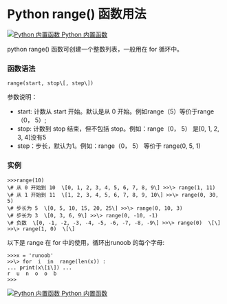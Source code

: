 Python range() 函数用法
===================

 [![Python 内置函数](../images/up.gif) Python 内置函数](python-built-in-functions.html)

python range() 函数可创建一个整数列表，一般用在 for 循环中。

### 函数语法
```
range(start, stop\[, step\])
```
参数说明：

*   start: 计数从 start 开始。默认是从 0 开始。例如range（5）等价于range（0， 5）;
*   stop: 计数到 stop 结束，但不包括 stop。例如：range（0， 5） 是\[0, 1, 2, 3, 4\]没有5
*   step：步长，默认为1。例如：range（0， 5） 等价于 range(0, 5, 1)

### 实例
```
>>>range(10)  
\# 从 0 开始到 10  \[0, 1, 2, 3, 4, 5, 6, 7, 8, 9\] >>\> range(1, 11) 
\# 从 1 开始到 11  \[1, 2, 3, 4, 5, 6, 7, 8, 9, 10\] >>\> range(0, 30, 5)
\# 步长为 5  \[0, 5, 10, 15, 20, 25\] >>\> range(0, 10, 3)
\# 步长为 3  \[0, 3, 6, 9\] >>\> range(0, -10, -1) 
\# 负数  \[0, -1, -2, -3, -4, -5, -6, -7, -8, -9\] >>\> range(0)  \[\] >>\> range(1, 0)  \[\]
```
以下是 range 在 for 中的使用，循环出runoob 的每个字母:
```
>>>x = 'runoob' 
>>\> for  i  in  range(len(x)) :
... print(x\[i\]) ... 
r  u  n  o  o  b 
>>>
```
 [![Python 内置函数](../images/up.gif) Python 内置函数](python-built-in-functions.html)